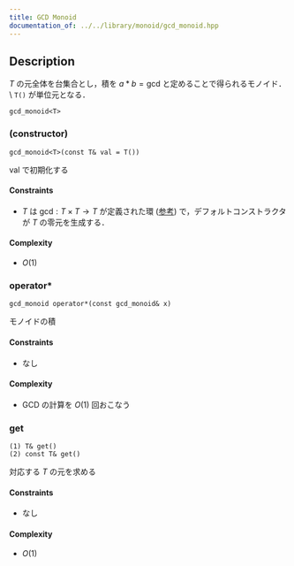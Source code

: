 ```yaml
---
title: GCD Monoid
documentation_of: ../../library/monoid/gcd_monoid.hpp
---
```


## Description
$T$ の元全体を台集合とし，積を $a\ast b=\mathrm{gcd}$ と定めることで得られるモノイド．\\
``T()`` が単位元となる．
```
gcd_monoid<T>
```

### (constructor)
```
gcd_monoid<T>(const T& val = T())
```
$\mathrm{val}$ で初期化する

#### Constraints
- $T$ は $\mathrm{gcd}:T\times T\to T$ が定義された環 ([参考](https://en.wikipedia.org/wiki/GCD_domain)) で，デフォルトコンストラクタが $T$ の零元を生成する．

#### Complexity
- $O(1)$

### operator*
```
gcd_monoid operator*(const gcd_monoid& x)
```
モノイドの積

#### Constraints
- なし

#### Complexity
- GCD の計算を $O(1)$ 回おこなう

### get
```
(1) T& get()
(2) const T& get()
```
対応する $T$ の元を求める

#### Constraints
- なし

#### Complexity
- $O(1)$

